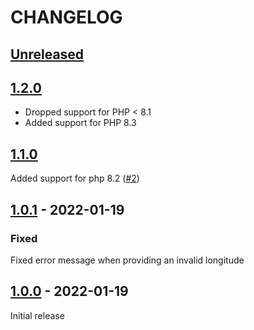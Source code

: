 # CHANGELOG

## [Unreleased]

## [1.2.0]

* Dropped support for PHP < 8.1
* Added support for PHP 8.3

## [1.1.0]

Added support for php 8.2 ([#2](https://github.com/beste/latlon-geohash-php/pull/2))

## [1.0.1] - 2022-01-19

### Fixed

Fixed error message when providing an invalid longitude

## [1.0.0] - 2022-01-19

Initial release

[Unreleased]: https://github.com/beste/latlon-geohash-php/compare/1.2.0...main
[1.2.0]: https://github.com/beste/latlon-geohash-php/compare/1.1.0...1.2.0
[1.1.0]: https://github.com/beste/latlon-geohash-php/compare/1.0.1...1.1.0
[1.0.1]: https://github.com/beste/latlon-geohash-php/compare/1.0.0...1.0.1
[1.0.0]: https://github.com/beste/latlon-geohash-php/releases/tag/1.0.0

